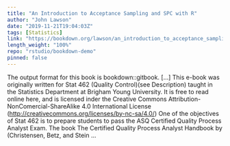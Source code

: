 ```yaml
---
title: "An Introduction to Acceptance Sampling and SPC with R"
author: "John Lawson"
date: "2019-11-21T19:04:03Z"
tags: [Statistics]
link: "https://bookdown.org/lawson/an_introduction_to_acceptance_sampling_and_spc_with_r21/"
length_weight: "100%"
repo: "rstudio/bookdown-demo"
pinned: false
---
```


The output format for this book is bookdown::gitbook. [...] This e-book was originally written for Stat 462 (Quality Control)(see Description) taught in the Statistics Department at Brigham Young University. It is free to read online here, and is licensed inder the Creative Commons Attribution-NonComercial-ShareAlike 4.0 International License (http://creativecommons.org/licenses/by-nc-sa/4.0/) One of the objectives of Stat 462 is to prepare students to pass the ASQ Certified Quality Process Analyst Exam. The book The Certified Quality Process Analyst Handbook by (Christensen, Betz, and Stein ...
